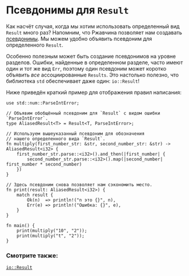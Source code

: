 # Псевдонимы для `Result`

Как насчёт случая, когда мы хотим использовать определенный вид `Result` много раз?
Напомним, что Ржавчина позволяет нам создавать [псевдонимы][typealias]. Мы можем
удобно объявить псевдоним для определенного `Result`.

Особенно полезным может быть создание псевдонимов на уровне разделов. Ошибки,
найденные в определенном разделе, часто имеют один и тот же вид `Err`, поэтому один
псевдоним может коротко объявить *все* ассоциированные `Results`.
Это настолько полезно, что библиотека `std` обеспечивает даже один: `io::Result`!

Ниже приведён краткий пример для отображения правил написания:

```rust,editable
use std::num::ParseIntError;

// Объявим обобщённый псевдоним для `Result` с видом ошибки `ParseIntError`.
type AliasedResult<T> = Result<T, ParseIntError>;

// Используем вышеуказанный псевдоним для обозначения
// нашего определенного вида `Result`.
fn multiply(first_number_str: &str, second_number_str: &str) -> AliasedResult<i32> {
    first_number_str.parse::<i32>().and_then(|first_number| {
        second_number_str.parse::<i32>().map(|second_number| first_number * second_number)
    })
}

// Здесь псевдоним снова позволяет нам сэкономить место.
fn print(result: AliasedResult<i32>) {
    match result {
        Ok(n)  => println!("n это {}", n),
        Err(e) => println!("Ошибка: {}", e),
    }
}

fn main() {
    print(multiply("10", "2"));
    print(multiply("t", "2"));
}
```

### Смотрите также:

[`io::Result`][io_result]

[typealias]: types/alias.html
[io_result]: https://doc.rust-lang.org/std/io/type.Result.html
